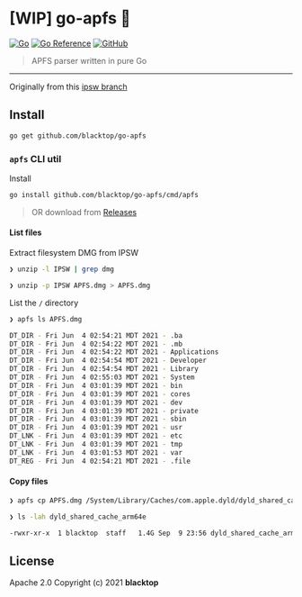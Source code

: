 # [WIP] go-apfs 🚧

[![Go](https://github.com/blacktop/go-apfs/actions/workflows/go.yml/badge.svg)](https://github.com/blacktop/go-apfs/actions/workflows/go.yml) [![Go Reference](https://pkg.go.dev/badge/github.com/blacktop/go-apfs.svg)](https://pkg.go.dev/github.com/blacktop/go-apfs) [![GitHub](https://img.shields.io/github/license/blacktop/go-apfs)](https://github.com/blacktop/go-apfs/blob/main/LICENSE)

> APFS parser written in pure Go

---

Originally from this [ipsw branch](https://github.com/blacktop/ipsw/tree/feature/apfs-parser)

## Install

```bash
go get github.com/blacktop/go-apfs
```

### `apfs` CLI util

Install

```bash
go install github.com/blacktop/go-apfs/cmd/apfs
```

> OR download from [Releases](https://github.com/blacktop/go-apfs/releases/latest)

#### List files

Extract filesystem DMG from IPSW

```bash
❯ unzip -l IPSW | grep dmg
```

```bash
❯ unzip -p IPSW APFS.dmg > APFS.dmg
```

List the `/` directory

```bash
❯ apfs ls APFS.dmg

DT_DIR - Fri Jun  4 02:54:21 MDT 2021 - .ba
DT_DIR - Fri Jun  4 02:54:22 MDT 2021 - .mb
DT_DIR - Fri Jun  4 02:54:22 MDT 2021 - Applications
DT_DIR - Fri Jun  4 02:54:54 MDT 2021 - Developer
DT_DIR - Fri Jun  4 02:54:54 MDT 2021 - Library
DT_DIR - Fri Jun  4 02:55:03 MDT 2021 - System
DT_DIR - Fri Jun  4 03:01:39 MDT 2021 - bin
DT_DIR - Fri Jun  4 03:01:39 MDT 2021 - cores
DT_DIR - Fri Jun  4 03:01:39 MDT 2021 - dev
DT_DIR - Fri Jun  4 03:01:39 MDT 2021 - private
DT_DIR - Fri Jun  4 03:01:39 MDT 2021 - sbin
DT_DIR - Fri Jun  4 03:01:39 MDT 2021 - usr
DT_LNK - Fri Jun  4 03:01:39 MDT 2021 - etc
DT_LNK - Fri Jun  4 03:01:39 MDT 2021 - tmp
DT_LNK - Fri Jun  4 03:01:53 MDT 2021 - var
DT_REG - Fri Jun  4 02:54:21 MDT 2021 - .file
```

#### Copy files

```bash
❯ apfs cp APFS.dmg /System/Library/Caches/com.apple.dyld/dyld_shared_cache_arm64e
```

```bash
❯ ls -lah dyld_shared_cache_arm64e

-rwxr-xr-x  1 blacktop  staff   1.4G Sep  9 23:56 dyld_shared_cache_arm64e
```

## License

Apache 2.0 Copyright (c) 2021 **blacktop**
